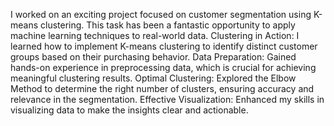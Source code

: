 I worked on an exciting project focused on customer segmentation using K-means clustering. This task has been a fantastic opportunity to apply machine learning techniques to real-world data.
Clustering in Action: I learned how to implement K-means clustering to identify distinct customer groups based on their purchasing behavior.
Data Preparation: Gained hands-on experience in preprocessing data, which is crucial for achieving meaningful clustering results.
Optimal Clustering: Explored the Elbow Method to determine the right number of clusters, ensuring accuracy and relevance in the segmentation.
Effective Visualization: Enhanced my skills in visualizing data to make the insights clear and actionable.
